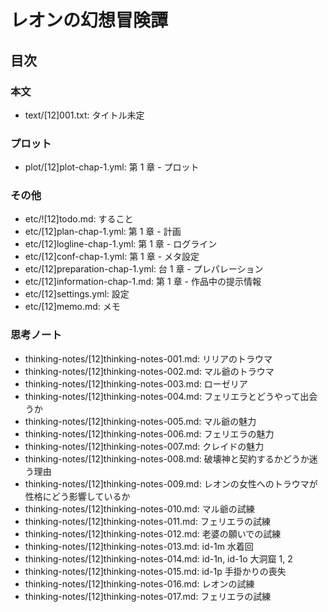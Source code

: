 # レオンの幻想冒険譚
## 目次
### 本文
- text/[12]001.txt: タイトル未定

### プロット
- plot/[12]plot-chap-1.yml:        第 1 章 - プロット

### その他
- etc/![12]todo.md:               すること
- etc/[12]plan-chap-1.yml:        第 1 章 - 計画
- etc/[12]logline-chap-1.yml:     第 1 章 - ログライン
- etc/[12]conf-chap-1.yml:        第 1 章 - メタ設定
- etc/[12]preparation-chap-1.yml: 台 1 章 - プレパレーション
- etc/[12]information-chap-1.md:  第 1 章 - 作品中の提示情報
- etc/[12]settings.yml:           設定
- etc/[12]memo.md:                メモ

### 思考ノート
- thinking-notes/[12]thinking-notes-001.md: リリアのトラウマ
- thinking-notes/[12]thinking-notes-002.md: マル爺のトラウマ
- thinking-notes/[12]thinking-notes-003.md: ローゼリア
- thinking-notes/[12]thinking-notes-004.md: フェリエラとどうやって出会うか
- thinking-notes/[12]thinking-notes-005.md: マル爺の魅力
- thinking-notes/[12]thinking-notes-006.md: フェリエラの魅力
- thinking-notes/[12]thinking-notes-007.md: クレイドの魅力
- thinking-notes/[12]thinking-notes-008.md: 破壊神と契約するかどうか迷う理由
- thinking-notes/[12]thinking-notes-009.md: レオンの女性へのトラウマが性格にどう影響しているか
- thinking-notes/[12]thinking-notes-010.md: マル爺の試練
- thinking-notes/[12]thinking-notes-011.md: フェリエラの試練
- thinking-notes/[12]thinking-notes-012.md: 老婆の願いでの試練
- thinking-notes/[12]thinking-notes-013.md: id-1m 水着回
- thinking-notes/[12]thinking-notes-014.md: id-1n, id-1o 大洞窟 1, 2
- thinking-notes/[12]thinking-notes-015.md: id-1p 手掛かりの喪失
- thinking-notes/[12]thinking-notes-016.md: レオンの試練
- thinking-notes/[12]thinking-notes-017.md: フェリエラの試練
